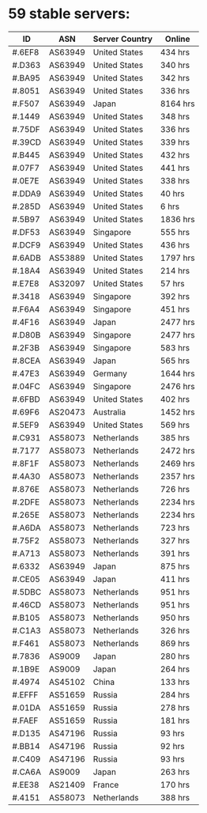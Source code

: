 # 59 stable servers:

| ID | ASN | Server Country | Online |
| ------ | ------ | ------ | ------ |
| #.6EF8 | AS63949 | United States | 434 hrs |
| #.D363 | AS63949 | United States | 340 hrs |
| #.BA95 | AS63949 | United States | 342 hrs |
| #.8051 | AS63949 | United States | 336 hrs |
| #.F507 | AS63949 | Japan | 8164 hrs |
| #.1449 | AS63949 | United States | 348 hrs |
| #.75DF | AS63949 | United States | 336 hrs |
| #.39CD | AS63949 | United States | 339 hrs |
| #.B445 | AS63949 | United States | 432 hrs |
| #.07F7 | AS63949 | United States | 441 hrs |
| #.0E7E | AS63949 | United States | 338 hrs |
| #.DDA9 | AS63949 | United States | 40 hrs |
| #.285D | AS63949 | United States | 6 hrs |
| #.5B97 | AS63949 | United States | 1836 hrs |
| #.DF53 | AS63949 | Singapore | 555 hrs |
| #.DCF9 | AS63949 | United States | 436 hrs |
| #.6ADB | AS53889 | United States | 1797 hrs |
| #.18A4 | AS63949 | United States | 214 hrs |
| #.E7E8 | AS32097 | United States | 57 hrs |
| #.3418 | AS63949 | Singapore | 392 hrs |
| #.F6A4 | AS63949 | Singapore | 451 hrs |
| #.4F16 | AS63949 | Japan | 2477 hrs |
| #.D80B | AS63949 | Singapore | 2477 hrs |
| #.2F3B | AS63949 | Singapore | 583 hrs |
| #.8CEA | AS63949 | Japan | 565 hrs |
| #.47E3 | AS63949 | Germany | 1644 hrs |
| #.04FC | AS63949 | Singapore | 2476 hrs |
| #.6FBD | AS63949 | United States | 402 hrs |
| #.69F6 | AS20473 | Australia | 1452 hrs |
| #.5EF9 | AS63949 | United States | 569 hrs |
| #.C931 | AS58073 | Netherlands | 385 hrs |
| #.7177 | AS58073 | Netherlands | 2472 hrs |
| #.8F1F | AS58073 | Netherlands | 2469 hrs |
| #.4A30 | AS58073 | Netherlands | 2357 hrs |
| #.876E | AS58073 | Netherlands | 726 hrs |
| #.2DFE | AS58073 | Netherlands | 2234 hrs |
| #.265E | AS58073 | Netherlands | 2234 hrs |
| #.A6DA | AS58073 | Netherlands | 723 hrs |
| #.75F2 | AS58073 | Netherlands | 327 hrs |
| #.A713 | AS58073 | Netherlands | 391 hrs |
| #.6332 | AS63949 | Japan | 875 hrs |
| #.CE05 | AS63949 | Japan | 411 hrs |
| #.5DBC | AS58073 | Netherlands | 951 hrs |
| #.46CD | AS58073 | Netherlands | 951 hrs |
| #.B105 | AS58073 | Netherlands | 950 hrs |
| #.C1A3 | AS58073 | Netherlands | 326 hrs |
| #.F461 | AS58073 | Netherlands | 869 hrs |
| #.7836 | AS9009 | Japan | 280 hrs |
| #.1B9E | AS9009 | Japan | 264 hrs |
| #.4974 | AS45102 | China | 133 hrs |
| #.EFFF | AS51659 | Russia | 284 hrs |
| #.01DA | AS51659 | Russia | 278 hrs |
| #.FAEF | AS51659 | Russia | 181 hrs |
| #.D135 | AS47196 | Russia | 93 hrs |
| #.BB14 | AS47196 | Russia | 92 hrs |
| #.C409 | AS47196 | Russia | 93 hrs |
| #.CA6A | AS9009 | Japan | 263 hrs |
| #.EE38 | AS21409 | France | 170 hrs |
| #.4151 | AS58073 | Netherlands | 388 hrs |

